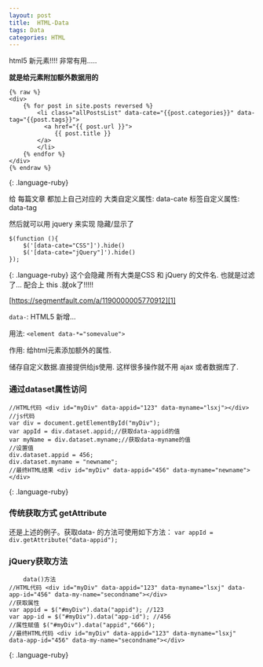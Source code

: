 ```yaml
---
layout: post
title:  HTML-Data
tags: Data
categories: HTML
---
```

html5 新元素!!!! 非常有用.....

**就是给元素附加额外数据用的**





~~~
{% raw %}
<div>
    {% for post in site.posts reversed %}
        <li class="allPostsList" data-cate="{{post.categories}}" data-tag="{{post.tags}}">
          <a href="{{ post.url }}">
             {{ post.title }} 
        </a>
        </li>
    {% endfor %}
</div>
{% endraw %}
~~~
{: .language-ruby}

给 每篇文章 都加上自己对应的 
大类自定义属性: data-cate
标签自定义属性: data-tag

然后就可以用 jquery 来实现 隐藏/显示了



~~~
$(function (){
    $('[data-cate="CSS"]').hide()
    $('[data-cate="jQuery"]').hide()
});
~~~
{: .language-ruby}
这个会隐藏  所有大类是CSS 和 jQuery 的文件名.
也就是过滤了...
配合上 this .就ok了!!!!!





















[https://segmentfault.com/a/1190000005770912][1]


`data-`:  HTML5 新增...

用法:
`<element data-*="somevalue">`



作用:
给html元素添加额外的属性.

储存自定义数据.直接提供给js使用. 
这样很多操作就不用 ajax 或者数据库了.




### 通过dataset属性访问  

~~~
//HTML代码 <div id="myDiv" data-appid="123" data-myname="lsxj"></div>
//js代码
var div = document.getElementById("myDiv");
var appId = div.dataset.appid;//获取data-appid的值
var myName = div.dataset.myname;//获取data-myname的值
//设置值
div.dataset.appid = 456;
div.dataset.myname = "newname";
//最终HTML结果 <div id="myDiv" data-appid="456" data-myname="newname"></div>
~~~
{: .language-ruby}
  




### 传统获取方式 getAttribute
还是上述的例子。获取data- 的方法可使用如下方法：
`var appId = div.getAttribute("data-appid");`





### jQuery获取方法
~~~
    data()方法
//HTML代码 <div id="myDiv" data-appid="123" data-myname="lsxj" data-app-id="456" data-my-name="secondname"></div>
//获取属性
var appid = $("#myDiv").data("appid"); //123
var app-id = $("#myDiv").data("app-id"); //456
//属性赋值 $("#myDiv").data("appid","666");
//最终HTML代码 <div id="myDiv" data-appid="123" data-myname="lsxj" data-app-id="456" data-my-name="secondname"></div>

~~~
{: .language-ruby}




[1]:	https://segmentfault.com/a/1190000005770912